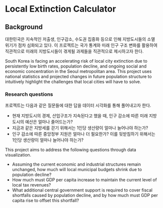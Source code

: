 # Local Extinction Calculator

## Background

대한민국은 지속적인 저출생, 인구감소, 수도권 집중화 등으로 인해 지방도시들의 소멸 위기가 점차 심화되고 있다.
이 프로젝트는 국가 통계와 미래 인구 구조 변화를 활용하여 직관적으로 미래의 지방도시들이 겪게될 과제들을 직관적으로 제시하고자 한다.

South Korea is facing an accelerating risk of local city extinction due to persistently low birth rates, population decline, and ongoing social and economic concentration in the Seoul metropolitan area. This project uses national statistics and projected changes in future population structure to intuitively highlight the challenges that local cities will have to solve.

### Research questions

프로젝트는 다음과 같은 질문들에 대한 답을 데이터 시각화를 통해 풀어내고자 한다.

- 현재 지방도시의 경제, 산업구조가 지속된다고 했을 때, 인구 감소에 따른 미래 지방도시의 예산은 얼마나 줄어드는가?
- 지금과 같은 지방세를 걷기 위해서는 1인당 생산량이 얼마나 늘어나야 하는가?
- 인구 감소에 따른 중앙정부 지원은 얼마나 더 필요한가? 이를 뒷받침하기 위해서는 1인당 생산량이 얼마나 늘어나야 하는가?

This project aims to address the following questions through data visualization.

- Assuming the current economic and industrial structures remain unchanged, how much will local municipal budgets shrink due to population decline?
- How much must GDP per capita increase to maintain the current level of local tax revenues?
- What additional central government support is required to cover fiscal shortfalls caused by population decline, and by how much must GDP per capita rise to offset this shortfall?
